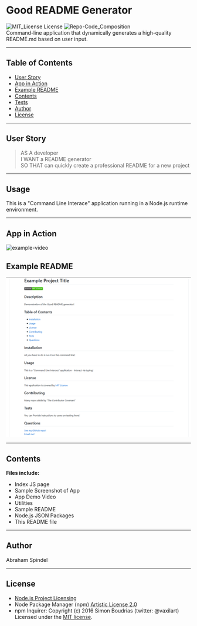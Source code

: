 # Good README Generator
  ![MIT_License License](https://img.shields.io/badge/License-MIT_License-brightgreen)
  ![Repo-Code_Composition](https://img.shields.io/github/languages/top/abraspin/good-README-generator)  
Command-line application that dynamically generates a high-quality README.md based on user input.


---

## Table of Contents
  
* [User Story](#User-Story)
* [App in Action](#App-in-Action)
* [Example README](#Example-README)
* [Contents](#Contents)
* [Tests](#tests)
* [Author](#Author)
* [License](#License)
  
---

## User Story
>AS A developer  
>I WANT a README generator  
>SO THAT can quickly create a professional README for a new project  

---


## Usage 
  
This is a "Command Line Interace" application running in a Node.js runtime environment.

---

## App in Action
![example-video](https://abraspin.github.io/good-README-generator/app-demo.gif)


## Example README
![Screenshot of deployed app](./app-screenshot.png)


---

## Contents
**Files include:**
* Index JS page
* Sample Screenshot of App 
* App Demo Video
* Utilities
* Sample README
* Node.js JSON Packages
* This README file

---

## Author
Abraham Spindel  

---

## License
* [Node.js Project Licensing](https://raw.githubusercontent.com/nodejs/node/master/LICENSE) 
* Node Package Manager (npm) [Artistic License 2.0](https://www.npmjs.com/policies/npm-license)
* npm Inquirer: Copyright (c) 2016 Simon Boudrias (twitter: @vaxilart) Licensed under the [MIT license](https://choosealicense.com/licenses/mit/).



